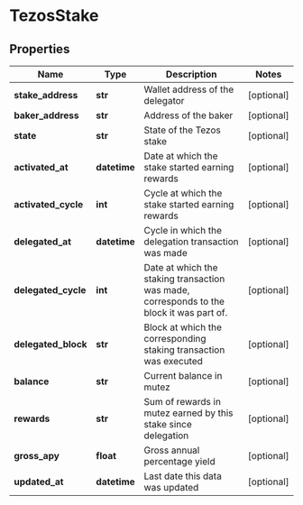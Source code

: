 # TezosStake


## Properties
Name | Type | Description | Notes
------------ | ------------- | ------------- | -------------
**stake_address** | **str** | Wallet address of the delegator | [optional] 
**baker_address** | **str** | Address of the baker | [optional] 
**state** | **str** | State of the Tezos stake | [optional] 
**activated_at** | **datetime** | Date at which the stake started earning rewards | [optional] 
**activated_cycle** | **int** | Cycle at which the stake started earning rewards | [optional] 
**delegated_at** | **datetime** | Cycle in which the delegation transaction was made | [optional] 
**delegated_cycle** | **int** | Date at which the staking transaction was made, corresponds to the block it was part of. | [optional] 
**delegated_block** | **str** | Block at which the corresponding staking transaction was executed | [optional] 
**balance** | **str** | Current balance in mutez | [optional] 
**rewards** | **str** | Sum of rewards in mutez earned by this stake since delegation | [optional] 
**gross_apy** | **float** | Gross annual percentage yield | [optional] 
**updated_at** | **datetime** | Last date this data was updated | [optional] 



